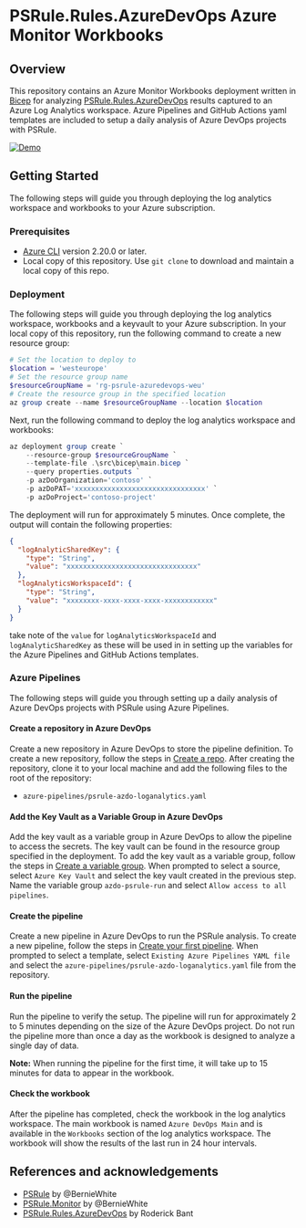 # PSRule.Rules.AzureDevOps Azure Monitor Workbooks

## Overview

This repository contains an Azure Monitor Workbooks deployment
written in [Bicep](https://learn.microsoft.com/en-us/azure/azure-resource-manager/bicep/)
for analyzing [PSRule.Rules.AzureDevOps](https://github.com/cloudyspells/PSRule.Rules.AzureDevOps)
results captured to an Azure Log Analytics workspace. Azure Pipelines and GitHub Actions yaml
templates are included to setup a daily analysis of Azure DevOps projects with PSRule.

[![Demo](https://img.youtube.com/vi/dG0kfg87u9U/0.jpg)](https://www.youtube.com/watch?v=dG0kfg87u9U)

## Getting Started

The following steps will guide you through deploying the log analytics workspace and
workbooks to your Azure subscription.

### Prerequisites

- [Azure CLI](https://docs.microsoft.com/en-us/cli/azure/install-azure-cli?view=azure-cli-latest) version 2.20.0 or later.
- Local copy of this repository. Use `git clone` to download and maintain a local copy of this repo.

### Deployment

The following steps will guide you through deploying the log analytics workspace,
workbooks and a keyvault to your Azure subscription. In your local copy of this
repository, run the following command to create a new resource group:

```powershell
# Set the location to deploy to
$location = 'westeurope'
# Set the resource group name
$resourceGroupName = 'rg-psrule-azuredevops-weu'
# Create the resource group in the specified location
az group create --name $resourceGroupName --location $location
```

Next, run the following command to deploy the log analytics workspace and workbooks:

```powershell
az deployment group create `
    --resource-group $resourceGroupName `
    --template-file .\src\bicep\main.bicep `
    --query properties.outputs `
    -p azDoOrganization='contoso' `
    -p azDoPAT='xxxxxxxxxxxxxxxxxxxxxxxxxxxxxxxx' `
    -p azDoProject='contoso-project'
```

The deployment will run for approximately 5 minutes. Once complete, the output will
contain the following properties:

```json
{
  "logAnalyticSharedKey": {
    "type": "String",
    "value": "xxxxxxxxxxxxxxxxxxxxxxxxxxxxxxxx"
  },
  "logAnalyticsWorkspaceId": {
    "type": "String",
    "value": "xxxxxxxx-xxxx-xxxx-xxxx-xxxxxxxxxxxx"
  }
}
```

take note of the `value` for `logAnalyticsWorkspaceId` and `logAnalyticSharedKey` as
these will be used in in setting up the variables for the Azure Pipelines and GitHub
Actions templates.

### Azure Pipelines

The following steps will guide you through setting up a daily analysis of Azure DevOps projects
with PSRule using Azure Pipelines.

#### Create a repository in Azure DevOps

Create a new repository in Azure DevOps to store the pipeline definition. To create a new
repository, follow the steps in [Create a repo](https://docs.microsoft.com/en-us/azure/devops/repos/git/create-new-repo?view=azure-devops&tabs=browser).
After creating the repository, clone it to your local machine and add the following files
to the root of the repository:

- `azure-pipelines/psrule-azdo-loganalytics.yaml`

#### Add the Key Vault as a Variable Group in Azure DevOps

Add the key vault as a variable group in Azure DevOps to allow the pipeline to access the
secrets. The key vault can be found in the resource group specified in the deployment.
To add the key vault as a variable group, follow the steps in [Create a variable group](https://docs.microsoft.com/en-us/azure/devops/pipelines/library/variable-groups?view=azure-devops&tabs=yaml#create-a-variable-group).
When prompted to select a source, select `Azure Key Vault` and select the key vault created
in the previous step. Name the variable group `azdo-psrule-run` and select `Allow access to all pipelines`.

#### Create the pipeline

Create a new pipeline in Azure DevOps to run the PSRule analysis. To create a new pipeline,
follow the steps in [Create your first pipeline](https://docs.microsoft.com/en-us/azure/devops/pipelines/create-first-pipeline?view=azure-devops&tabs=java%2Cyaml%2Cbrowser%2Ctfs-2018-2).
When prompted to select a template, select `Existing Azure Pipelines YAML file` and
select the `azure-pipelines/psrule-azdo-loganalytics.yaml` file from the repository.

#### Run the pipeline

Run the pipeline to verify the setup. The pipeline will run for approximately 2 to 5 minutes depending on the size of the Azure DevOps project. Do not run the pipeline more
than once a day as the workbook is designed to analyze a single day of data.

**Note:** When running the pipeline for the first time, it will take up to 15 minutes
for data to appear in the workbook.

#### Check the workbook

After the pipeline has completed, check the workbook in the log analytics workspace.
The main workbook is named `Azure DevOps Main` and is available in the `Workbooks` section
of the log analytics workspace. The workbook will show the results of the last run in 24
hour intervals.

## References and acknowledgements

- [PSRule](https://microsoft.github.io/PSRule) by @BernieWhite
- [PSRule.Monitor](https://github.com/microsoft/PSRule.Monitor) by @BernieWhite
- [PSRule.Rules.AzureDevOps](https://github.com/cloudyspells/PSRule.Rules.AzureDevOps) by Roderick Bant